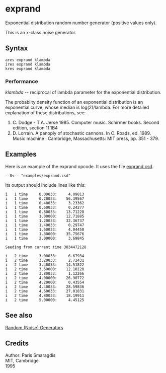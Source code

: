 <!--
id:exprand
category:Signal Generators:Random (Noise) Generators
-->
# exprand
Exponential distribution random number generator (positive values only).

This is an x-class noise generator.

## Syntax
``` csound-orc
ares exprand klambda
ires exprand klambda
kres exprand klambda
```

### Performance

_klambda_ -- reciprocal of lambda parameter for the exponential distribution.

The probablity density function of an exponential distribution is an exponential curve, whose median is log(2)/lambda. For more detailed explanation of these distributions, see:

1.  C. Dodge - T.A. Jerse 1985. Computer music. Schirmer books. Second edition, section 11.1B4
2.  D. Lorrain. A panoply of stochastic cannons. In C. Roads, ed. 1989. Music machine . Cambridge, Massachusetts: MIT press, pp. 351 - 379.

## Examples

Here is an example of the exprand opcode. It uses the file [exprand.csd](../../examples/exprand.csd).

``` csound-orc title="Example of the exprand opcode." linenums="1"
--8<-- "examples/exprand.csd"
```

Its output should include lines like this:

```
i   1 time     0.00033:     4.09813
i   1 time     0.20033:    56.39567
i   1 time     0.40033:     3.23362
i   1 time     0.60033:     0.24277
i   1 time     0.80033:    13.71228
i   1 time     1.00000:    12.71885
i   1 time     1.20033:    32.36737
i   1 time     1.40033:     0.29747
i   1 time     1.60033:     4.04450
i   1 time     1.80000:    35.75676
i   1 time     2.00000:     3.69845

Seeding from current time 3034472128

i   2 time     3.00033:     6.67934
i   2 time     3.20033:     2.72431
i   2 time     3.40033:    14.51822
i   2 time     3.60000:    12.10120
i   2 time     3.80033:     1.12266
i   2 time     4.00000:    26.90772
i   2 time     4.20000:     0.43554
i   2 time     4.40033:    28.59836
i   2 time     4.60033:    27.01831
i   2 time     4.80033:    18.19911
i   2 time     5.00000:     4.45125
```

## See also

[Random (Noise) Generators](../../siggen/random)

## Credits

Author: Paris Smaragdis<br>
MIT, Cambridge<br>
1995<br>
